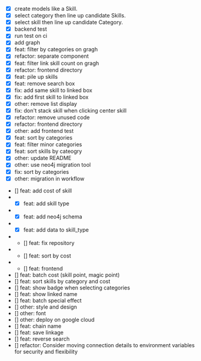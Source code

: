 - [x] create models like a Skill.
- [x] select category then line up candidate Skills.
- [x] select skill then line up candidate Category.
- [x] backend test
- [x] run test on ci
- [x] add graph
- [x] feat: filter by categories on gragh
- [x] refactor: separate component
- [x] feat: filter link skill count on gragh
- [x] refactor: frontend directory
- [x] feat: pile up skills
- [x] feat: remove search box
- [x] fix: add same skill to linked box
- [x] fix: add first skill to linked box
- [x] other: remove list display
- [x] fix: don't stack skill when clicking center skill
- [x] refactor: remove unused code
- [x] refactor: frontend directory
- [x] other: add frontend test
- [x] feat: sort by categories
- [x] feat: filter minor categories
- [x] feat: sort skills by cateogry
- [x] other: update README
- [x] other: use neo4j migration tool
- [x] fix: sort by categories
- [x] other: migration in workflow
- [] feat: add cost of skill
- - [x] feat: add skill type
- - [x] feat: add neo4j schema
- - [x] feat: add data to skill_type
- - [] feat: fix repository
- - [] feat: sort by cost
- - [] feat: frontend
- [] feat: batch cost (skill point, magic point)
- [] feat: sort skills by category and cost
- [] feat: show badge when selecting categories
- [] feat: show linked name
- [] feat: batch special effect
- [] other: style and design
- [] other: font
- [] other: deploy on google cloud
- [] feat: chain name
- [] feat: save linkage
- [] feat: reverse search
- [] refactor: Consider moving connection details to environment variables for security and flexibility